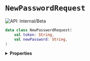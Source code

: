 # `NewPasswordRequest`


![API: Internal/Beta](https://img.shields.io/static/v1?label=API&message=Internal/Beta&color=red&style=flat-square)



```kotlin
data class NewPasswordRequest(
    val token: String,
    val newPassword: String,
)
```

<details>
<summary>
<b>Properties</b>
</summary>

<details>
<summary>
<code>token</code>: <code><code><a href='https://kotlinlang.org/api/latest/jvm/stdlib/kotlin/-string/'>String</a></code></code>
</summary>





</details>

<details>
<summary>
<code>newPassword</code>: <code><code><a href='https://kotlinlang.org/api/latest/jvm/stdlib/kotlin/-string/'>String</a></code></code>
</summary>





</details>



</details>

